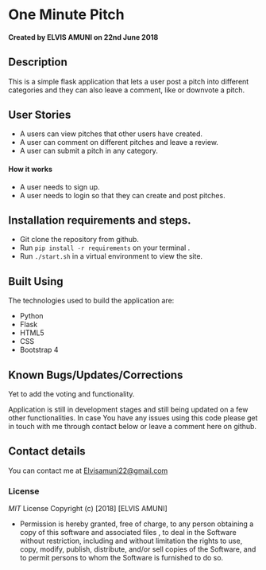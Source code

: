 # One Minute Pitch

#### Created by **ELVIS AMUNI** on 22nd June 2018

## Description
This is a simple flask application that lets a user post a pitch into different categories and they can also leave a comment, like or downvote a pitch.  

## User Stories
* A users can view pitches that other users have created.
* A user can comment on different pitches and leave a review.
* A user can submit a pitch in any category.
#### How it works
* A user needs to sign up.
* A user needs to login so that they can create and post pitches.

## Installation requirements and steps.
* Git clone the repository from github.
* Run `pip install -r requirements` on your terminal .  
* Run `./start.sh` in a virtual environment to view the site.

## Built Using
The technologies used to build the application are:
* Python
* Flask
* HTML5
* CSS
* Bootstrap 4

## Known Bugs/Updates/Corrections
Yet to add the voting and functionality.

Application is still in development stages and still being updated on a few other functionalities. In case You have any issues using this code please get in touch with me through contact below or leave a comment here on github.

## Contact details
You can contact me at Elvisamuni22@gmail.com

### License
*MIT* License
Copyright (c) [2018] [ELVIS AMUNI]

* Permission is hereby granted, free of charge, to any person obtaining a copy
of this software and associated files , to deal
in the Software without restriction, including and without limitation the rights
to use, copy, modify, publish, distribute, and/or sell
copies of the Software, and to permit persons to whom the Software is
furnished to do so.

